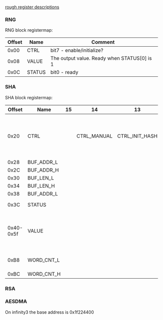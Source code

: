 [rough register descriptions](https://github.com/fifteenhex/linux-ssc325/blob/v4.9.84-sigmastar/drivers/sstar/crypto/hal/infinity3/halAESDMA.h)

### RNG

RNG block registermap:

| Offset | Name   | Comment |
|--------|--------| ---     |
| 0x00   | CTRL   | bit7 - enable/initialize? |
| 0x08   | VALUE  | The output value. Ready when STATUS[0] is 1 |
| 0x0C   | STATUS | bit0 - ready |

### SHA

SHA block registermap:

| Offset    | Name       | 15 | 14          | 13             | 12 | 11 | 10 | 9         | 8 | 7 | 6        | 5 | 4 | 3 | 2     | 1              | 0 | Comment                                                                          |
|-----------|------------|----|-------------|----------------|----|----|----|-----------|---|---|----------|---|---|---|-------|----------------|---|----------------------------------------------------------------------------------|
| 0x20      | CTRL       |    | CTRL_MANUAL | CTRL_INIT_HASH |    |    |    | CTRL_MODE |   |   | CTRL_CLR |   |   |   |       | CTRL_FIRE_ONCE |   | write 1 to fire once,  0 = SHA-1  1 = SHA-256  enable/disable initial hash value |
| 0x28      | BUF_ADDR_L |    |             |                |    |    |    |           |   |   |          |   |   |   |       |                |   |                                                                                  |
| 0x2C      | BUF_ADDR_H |    |             |                |    |    |    |           |   |   |          |   |   |   |       |                |   |                                                                                  |
| 0x30      | BUF_LEN_L  |    |             |                |    |    |    |           |   |   |          |   |   |   |       |                |   |                                                                                  |
| 0x34      | BUF_LEN_H  |    |             |                |    |    |    |           |   |   |          |   |   |   |       |                |   |                                                                                  |
| 0x38      | BUF_ADDR_L |    |             |                |    |    |    |           |   |   |          |   |   |   |       |                |   |                                                                                  |
| 0x3C      | STATUS     |    |             |                |    |    |    |           |   |   |          |   |   |   | BUSY? |                |   | bit 0 = ready, bit 1 - busy ?                                                    |
| 0x40-0x5f | VALUE      |    |             |                |    |    |    |           |   |   |          |   |   |   |       |                |   | When reading - the output value, when writing - initial hash value (big endian)  |
| 0xB8      | WORD_CNT_L |    |             |                |    |    |    |           |   |   |          |   |   |   |       |                |   | count in 4-byte words, lower 16 bits                                             |
| 0xBC      | WORD_CNT_H |    |             |                |    |    |    |           |   |   |          |   |   |   |       |                |   | higher 16 bits                                                                   |

### RSA

### AESDMA

On infinity3 the base address is 0x1f224400
